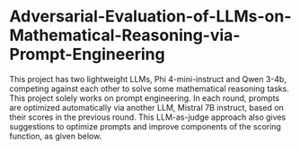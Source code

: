 # Adversarial-Evaluation-of-LLMs-on-Mathematical-Reasoning-via-Prompt-Engineering

This project has two lightweight LLMs, Phi 4-mini-instruct and Qwen 3-4b, competing against each other to solve some mathematical reasoning tasks. This project solely works on prompt engineering. In each round, prompts are optimized automatically via another LLM, Mistral 7B instruct, based on their scores in the previous round. This LLM-as-judge approach also gives suggestions to optimize prompts and improve components of the scoring function, as given below.


